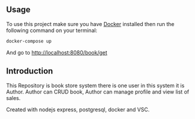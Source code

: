 ## Usage

To use this project make sure you have [Docker](https://www.docker.com/get-started) installed then run the following command on your terminal:

```bash
docker-compose up
```

And go to [http://localhost:8080/book/get]()


## Introduction

This Repository is book store system there is one user in this system it is Author. Author can CRUD book, Author can manage profile and view list of sales.

Created with nodejs express, postgresql, docker and VSC. 
